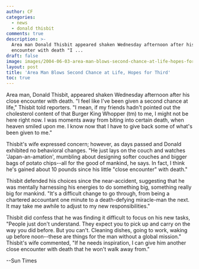 ```yaml
---
author: CF
categories:
  - news
  - donald thisbit
comments: true
description: >-
  Area man Donald Thisbit appeared shaken Wednesday afternoon after his close
  encounter with death "I ...
draft: false
image: images/2004-06-03-area-man-blows-second-chance-at-life-hopes-for-third.jpg
layout: post
title: 'Area Man Blows Second Chance at Life, Hopes for Third'
toc: true
---
```

    
Area man, Donald Thisbit, appeared shaken Wednesday afternoon after his close encounter with death. "I feel like I've been given a second chance at life," Thisbit told reporters. "I mean, if my friends hadn't pointed out the cholesterol content of that Burger King Whopper (tm) to me, I might not be here right now. I was moments away from biting into certain death, when heaven smiled upon me. I know now that I have to give back some of what's been given to me."    
    
Thisbit's wife expressed concern; however, as days passed and Donald exhibited no behavioral changes. "He just lays on the couch and watches 'Japan-an-amation', mumbling about designing softer couches and bigger bags of potato chips--all for the good of mankind, he says. In fact, I think he's gained about 10 pounds since his little "close encounter" with death."    
    
Thisbit defended his choices since the near-accident, suggesting that he was mentally harnessing his energies to do something big, something really big for mankind. "It's a difficult change to go through, from being a chartered accountant one minute to a death-defying miracle-man the next. It may take me awhile to adjust to my new responsibilities."    
    
Thisbit did confess that he was finding it difficult to focus on his new tasks, "People just don't understand. They expect you to pick up and carry on the way you did before. But you can't. Cleaning dishes, going to work, waking up before noon--these are things for the man without a global mission." Thisbit's wife commented, "If he needs inspiration, I can give him another close encounter with death that he won't walk away from."    
    
\--Sun Times    
